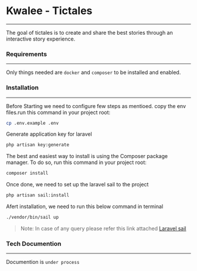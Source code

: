 # Kwalee - Tictales
---
The goal of tictales is to create and share the best stories through an interactive story experience. 

### Requirements
---
Only things needed are  `docker` and `composer` to be installed and enabled.

### Installation
---
Before Starting we need to configure few steps as mentioed. copy the env files.run this command in your project root:
```sh
cp .env.example .env
```
Generate application key for laravel
```sh
php artisan key:generate
```

The best and easiest way to install is using the Composer package manager. To do so, run this command in your project root:

```sh
composer install
```

Once done, we need to set up the laravel sail to the project

```sh
php artisan sail:install
```
Afert installation, we need to run this below command in terminal

```sh
./vendor/bin/sail up
```
> Note: In case of any query please refer this link attached [Laravel sail](https://laravel.com/docs/9.x/sail)

### Tech Documention
---
Documention is `under process`

